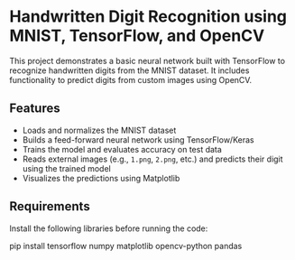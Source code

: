 
# Handwritten Digit Recognition using MNIST, TensorFlow, and OpenCV

This project demonstrates a basic neural network built with TensorFlow to recognize handwritten digits from the MNIST dataset. It includes functionality to predict digits from custom images using OpenCV.

## Features

- Loads and normalizes the MNIST dataset
- Builds a feed-forward neural network using TensorFlow/Keras
- Trains the model and evaluates accuracy on test data
- Reads external images (e.g., `1.png`, `2.png`, etc.) and predicts their digit using the trained model
- Visualizes the predictions using Matplotlib

## Requirements

Install the following libraries before running the code:

pip install tensorflow numpy matplotlib opencv-python pandas
